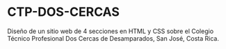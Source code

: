 # CTP-DOS-CERCAS
Diseño de un sitio web de 4 secciones en HTML y CSS sobre el Colegio Técnico Profesional Dos Cercas de Desamparados, San José, Costa Rica.
